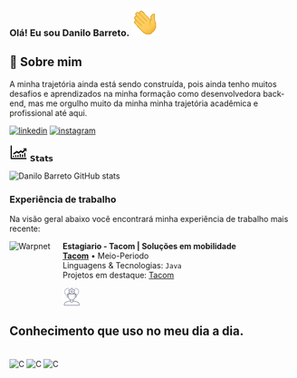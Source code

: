 
### Olá!  Eu sou Danilo Barreto. ![imagem](https://raw.githubusercontent.com/danilobbezerra/danilobbezerra/main/imagens/Hi.gif)

## 🚀 Sobre mim
A minha trajetória ainda está sendo construída, pois ainda tenho muitos desafios e aprendizados na minha formação como desenvolvedora back-end, mas me orgulho muito da minha minha trajetória acadêmica e profissional até aqui.


[![linkedin](https://img.shields.io/badge/LinkedIn-0077B5?style=for-the-badge&logo=linkedin&logoColor=white)](https://www.linkedin.com/in/danilobarretoooo/) [![instagram](https://img.shields.io/badge/Instagram-E4405F?style=for-the-badge&logo=instagram&logoColor=white)](https://www.instagram.com/danilobarreto.dev/)



![imagem](https://raw.githubusercontent.com/danilobbezerra/danilobbezerra/main/imagens/stats.png) 𝗦𝘁𝗮𝘁𝘀

![Danilo Barreto GitHub stats](https://github-readme-stats.vercel.app/api?username=danilobarretoooo&show_icons=true&theme=dracula)

### Experiência de trabalho

Na visão geral abaixo você encontrará minha experiência de trabalho mais recente:

[<img align="left" height="94px" width="94px" alt="Warpnet" src="https://viewnet.com.br/imagem.php?i=58"/>](https://tacom.com.br)

**Estagiario - Tacom | Soluções em mobilidade** \
[**Tacom**]([ttps://www.spacex.com/](https://tacom.com.br)](https://tacom.com.br)) • Meio-Periodo \
Linguagens & Tecnologias: `Java`\
Projetos em destaque: [Tacom](https://tacom.com.br/)
<br/>



![imagem](https://raw.githubusercontent.com/danilobbezerra/danilobbezerra/main/imagens/knowledge.png) 
## Conhecimento que uso no meu dia a dia. 
 
<div style="display: inline_block"><br/>
    <img align="center" alt="C" src="https://img.shields.io/badge/C%2B%2B-00599C?style=for-the-badge&logo=c%2B%2B&logoColor=white" />
    <img align="center" alt="C" src="https://img.shields.io/badge/Java-ED8B00?style=for-the-badge&logo=java&logoColor=white" />
    <img align="center" alt="C" src="https://img.shields.io/badge/SpringBoot-25d366?style=for-the-badge&logoColor=white" />
    
<div>

<br/>
 
